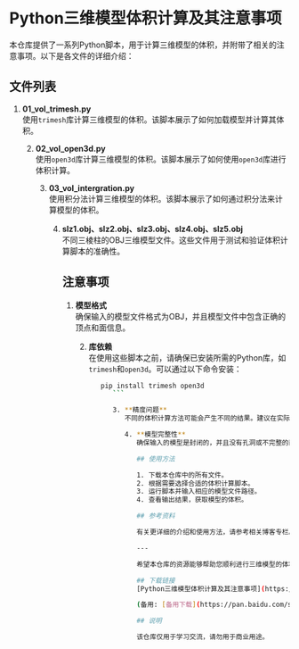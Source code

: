 # Python三维模型体积计算及其注意事项

本仓库提供了一系列Python脚本，用于计算三维模型的体积，并附带了相关的注意事项。以下是各文件的详细介绍：

## 文件列表

1. **01_vol_trimesh.py**  
   使用`trimesh`库计算三维模型的体积。该脚本展示了如何加载模型并计算其体积。

   2. **02_vol_open3d.py**  
      使用`open3d`库计算三维模型的体积。该脚本展示了如何使用`open3d`库进行体积计算。

      3. **03_vol_intergration.py**  
         使用积分法计算三维模型的体积。该脚本展示了如何通过积分法来计算模型的体积。

         4. **slz1.obj、slz2.obj、slz3.obj、slz4.obj、slz5.obj**  
            不同三棱柱的OBJ三维模型文件。这些文件用于测试和验证体积计算脚本的准确性。

            ## 注意事项

            1. **模型格式**  
               确保输入的模型文件格式为OBJ，并且模型文件中包含正确的顶点和面信息。

               2. **库依赖**  
                  在使用这些脚本之前，请确保已安装所需的Python库，如`trimesh`和`open3d`。可以通过以下命令安装：
                     ```bash
                        pip install trimesh open3d
                           ```

                           3. **精度问题**  
                              不同的体积计算方法可能会产生不同的结果。建议在实际应用中进行多次测试，并选择最适合的方法。

                              4. **模型完整性**  
                                 确保输入的模型是封闭的，并且没有孔洞或不完整的面，否则可能会导致体积计算错误。

                                 ## 使用方法

                                 1. 下载本仓库中的所有文件。
                                 2. 根据需要选择合适的体积计算脚本。
                                 3. 运行脚本并输入相应的模型文件路径。
                                 4. 查看输出结果，获取模型的体积。

                                 ## 参考资料

                                 有关更详细的介绍和使用方法，请参考相关博客专栏。

                                 ---

                                 希望本仓库的资源能够帮助您顺利进行三维模型的体积计算！如有任何问题或建议，欢迎提出。

                                 ## 下载链接
                                 [Python三维模型体积计算及其注意事项](https://pan.quark.cn/s/e87e00a72bf9) 

                                 (备用: [备用下载](https://pan.baidu.com/s/1XFFzISda5-aDRBu-qXpl_Q?pwd=1234))

                                 ## 说明

                                 该仓库仅用于学习交流，请勿用于商业用途。
